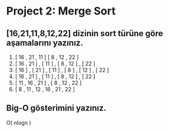 # Project 2: Merge Sort
## [16,21,11,8,12,22] dizinin sort türüne göre aşamalarını yazınız.
1. [ 16 , 21 , 11 ]  [ 8 , 12 , 22 ]
2. [ 16 , 21 ] , [ 11 ] , [ 8 , 12 ] , [ 22 ]
3. [ 16 ] , [ 21 ] , [ 11 ] , [ 8 ] , [ 12 ] , [ 22 ]
4. [ 16 , 21 ] , [ 11 ] , [ 8 , 12 ] , [ 22 ]
5. [ 11 , 16 , 21 ] , [ 8 , 12 , 22 ]
6. [ 8 , 11 , 12 , 16 , 21 , 22 ]

## Big-O gösterimini yazınız.
O( nlogn )
